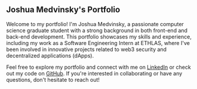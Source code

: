 ## Joshua Medvinsky's Portfolio

Welcome to my portfolio! I'm Joshua Medvinsky, a passionate computer science graduate student with a strong background in both front-end and back-end development. This portfolio showcases my skills and experience, including my work as a Software Engineering Intern at ETHLAS, where I've been involved in innovative projects related to web3 security and decentralized applications (dApps).

Feel free to explore my portfolio and connect with me on [LinkedIn](https://www.linkedin.com/in/joshua-medvinsky/) or check out my code on [GitHub](https://github.com/Joshua-Medvinsky). If you're interested in collaborating or have any questions, don't hesitate to reach out!


